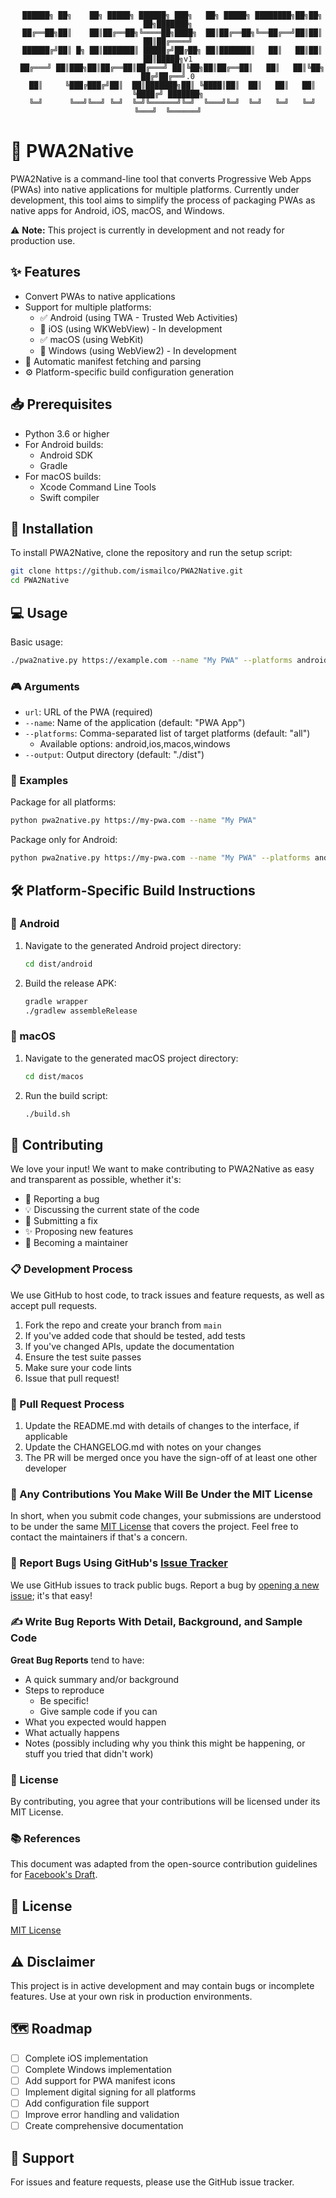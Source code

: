 <div align="center">

```
  ██████╗ ██╗    ██╗ █████╗ ██████╗ ███╗   ██╗ █████╗ ████████╗██╗██╗   ██╗███████╗
  ██╔══██╗██║    ██║██╔══██╗╚════██╗████╗  ██║██╔══██╗╚══██╔══╝██║██║   ██║██╔════╝
  ██████╔╝██║ █╗ ██║███████║ █████╔╝██╔██╗ ██║███████║   ██║   ██║██║   ██║█████╗v1
  ██╔═══╝ ██║███╗██║██╔══██║██╔═══╝ ██║╚██╗██║██╔══██║   ██║   ██║╚██╗ ██╔╝██╔══╝.0
  ██║     ╚███╔███╔╝██║  ██║███████╗██║ ╚████║██║  ██║   ██║   ██║ ╚████╔╝ ███████╗
  ╚═╝      ╚══╝╚══╝ ╚═╝  ╚═╝╚══════╝╚═╝  ╚═══╝╚═╝  ╚═╝   ╚═╝   ╚═╝  ╚═══╝  ╚══════╝
```

</div>

# 🚀 PWA2Native

PWA2Native is a command-line tool that converts Progressive Web Apps (PWAs) into native applications for multiple platforms. Currently under development, this tool aims to simplify the process of packaging PWAs as native apps for Android, iOS, macOS, and Windows.

⚠️ **Note:** This project is currently in development and not ready for production use.

## ✨ Features

- Convert PWAs to native applications
- Support for multiple platforms:
  - ✅ Android (using TWA - Trusted Web Activities)
  - 🚧 iOS (using WKWebView) - In development
  - ✅ macOS (using WebKit)
  - 🚧 Windows (using WebView2) - In development
- 🔄 Automatic manifest fetching and parsing
- ⚙️ Platform-specific build configuration generation

## 📥 Prerequisites

- Python 3.6 or higher
- For Android builds:
  - Android SDK
  - Gradle
- For macOS builds:
  - Xcode Command Line Tools
  - Swift compiler

## 🔧 Installation

To install PWA2Native, clone the repository and run the setup script:

```bash
git clone https://github.com/ismailco/PWA2Native.git
cd PWA2Native
```

## 💻 Usage

Basic usage:

```bash
./pwa2native.py https://example.com --name "My PWA" --platforms android,macos
```

### 🎮 Arguments

- `url`: URL of the PWA (required)
- `--name`: Name of the application (default: "PWA App")
- `--platforms`: Comma-separated list of target platforms (default: "all")
  - Available options: android,ios,macos,windows
- `--output`: Output directory (default: "./dist")

### 📱 Examples

Package for all platforms:

```bash
python pwa2native.py https://my-pwa.com --name "My PWA"
```

Package only for Android:

```bash
python pwa2native.py https://my-pwa.com --name "My PWA" --platforms android
```

## 🛠️ Platform-Specific Build Instructions

### 🤖 Android
1. Navigate to the generated Android project directory:
   ```bash
   cd dist/android
   ```
2. Build the release APK:
   ```bash
   gradle wrapper
   ./gradlew assembleRelease
   ```

### 🍎 macOS
1. Navigate to the generated macOS project directory:
   ```bash
   cd dist/macos
   ```
2. Run the build script:
   ```bash
   ./build.sh
   ```

## 🤝 Contributing

We love your input! We want to make contributing to PWA2Native as easy and transparent as possible, whether it's:

- 🐛 Reporting a bug
- 💡 Discussing the current state of the code
- 📝 Submitting a fix
- ✨ Proposing new features
- 💪 Becoming a maintainer

### 📋 Development Process

We use GitHub to host code, to track issues and feature requests, as well as accept pull requests.

1. Fork the repo and create your branch from `main`
2. If you've added code that should be tested, add tests
3. If you've changed APIs, update the documentation
4. Ensure the test suite passes
5. Make sure your code lints
6. Issue that pull request!

### 🔄 Pull Request Process

1. Update the README.md with details of changes to the interface, if applicable
2. Update the CHANGELOG.md with notes on your changes
3. The PR will be merged once you have the sign-off of at least one other developer

### 📜 Any Contributions You Make Will Be Under the MIT License
In short, when you submit code changes, your submissions are understood to be under the same [MIT License](LICENSE) that covers the project. Feel free to contact the maintainers if that's a concern.

### 🐞 Report Bugs Using GitHub's [Issue Tracker](https://github.com/ismailco/PWA2Native/issues)

We use GitHub issues to track public bugs. Report a bug by [opening a new issue](https://github.com/ismailco/PWA2Native/issues/new); it's that easy!

### ✍️ Write Bug Reports With Detail, Background, and Sample Code

**Great Bug Reports** tend to have:

- A quick summary and/or background
- Steps to reproduce
  - Be specific!
  - Give sample code if you can
- What you expected would happen
- What actually happens
- Notes (possibly including why you think this might be happening, or stuff you tried that didn't work)

### 📄 License
By contributing, you agree that your contributions will be licensed under its MIT License.

### 📚 References
This document was adapted from the open-source contribution guidelines for [Facebook's Draft](https://github.com/facebook/draft-js/blob/master/CONTRIBUTING.md).

## 📜 License

[MIT License](LICENSE)

## ⚠️ Disclaimer

This project is in active development and may contain bugs or incomplete features. Use at your own risk in production environments.

## 🗺️ Roadmap

- [ ] Complete iOS implementation
- [ ] Complete Windows implementation
- [ ] Add support for PWA manifest icons
- [ ] Implement digital signing for all platforms
- [ ] Add configuration file support
- [ ] Improve error handling and validation
- [ ] Create comprehensive documentation

## 💬 Support

For issues and feature requests, please use the GitHub issue tracker.

